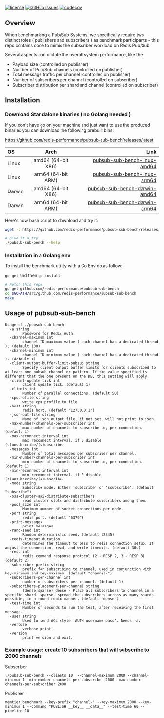 
[![license](https://img.shields.io/github/license/redis-performance/pubsub-sub-bench.svg)](https://github.com/redis-performance/pubsub-sub-bench)
[![GitHub issues](https://img.shields.io/github/release/redis-performance/pubsub-sub-bench.svg)](https://github.com/redis-performance/pubsub-sub-bench/releases/latest)
[![codecov](https://codecov.io/github/redis-performance/pubsub-sub-bench/branch/main/graph/badge.svg?token=B6ISQSDK3Y)](https://codecov.io/github/redis-performance/pubsub-sub-bench)


## Overview

When benchmarking a Pub/Sub Systems, we specifically require two distinct roles ( publishers and subscribers ) as benchmark participants - this repo contains code to mimic the subscriber workload on Redis Pub/Sub.

Several aspects can dictate the overall system performance, like the:
- Payload size (controlled on publisher)
- Number of Pub/Sub channels (controlled on publisher)
- Total message traffic per channel (controlled on publisher)
- Number of subscribers per channel (controlled on subscriber)
- Subscriber distribution per shard and channel (controlled on subscriber)

## Installation

### Download Standalone binaries ( no Golang needed )

If you don't have go on your machine and just want to use the produced binaries you can download the following prebuilt bins:

https://github.com/redis-performance/pubsub-sub-bench/releases/latest

| OS | Arch | Link |
| :---         |     :---:      |          ---: |
| Linux   | amd64  (64-bit X86)     | [pubsub-sub-bench-linux-amd64](https://github.com/redis-performance/pubsub-sub-bench/releases/latest/download/pubsub-sub-bench-linux-amd64.tar.gz)    |
| Linux   | arm64 (64-bit ARM)     | [pubsub-sub-bench-linux-arm64](https://github.com/redis-performance/pubsub-sub-bench/releases/latest/download/pubsub-sub-bench-linux-arm64.tar.gz)    |
| Darwin   | amd64  (64-bit X86)     | [pubsub-sub-bench-darwin-amd64](https://github.com/redis-performance/pubsub-sub-bench/releases/latest/download/pubsub-sub-bench-darwin-amd64.tar.gz)    |
| Darwin   | arm64 (64-bit ARM)     | [pubsub-sub-bench-darwin-arm64](https://github.com/redis-performance/pubsub-sub-bench/releases/latest/download/pubsub-sub-bench-darwin-arm64.tar.gz)    |

Here's how bash script to download and try it:

```bash
wget -c https://github.com/redis-performance/pubsub-sub-bench/releases/latest/download/pubsub-sub-bench-$(uname -mrs | awk '{ print tolower($1) }')-$(dpkg --print-architecture).tar.gz -O - | tar -xz

# give it a try
./pubsub-sub-bench --help
```


### Installation in a Golang env

To install the benchmark utility with a Go Env do as follow:

`go get` and then `go install`:
```bash
# Fetch this repo
go get github.com/redis-performance/pubsub-sub-bench
cd $GOPATH/src/github.com/redis-performance/pubsub-sub-bench
make
```

## Usage of pubsub-sub-bench

```
Usage of ./pubsub-sub-bench:
  -a string
    	Password for Redis Auth.
  -channel-maximum int
    	channel ID maximum value ( each channel has a dedicated thread ). (default 100)
  -channel-minimum int
    	channel ID minimum value ( each channel has a dedicated thread ). (default 1)
  -client-output-buffer-limit-pubsub string
    	Specify client output buffer limits for clients subscribed to at least one pubsub channel or pattern. If the value specified is different that the one present on the DB, this setting will apply.
  -client-update-tick int
    	client update tick. (default 1)
  -clients int
    	Number of parallel connections. (default 50)
  -cpuprofile string
    	write cpu profile to file
  -host string
    	redis host. (default "127.0.0.1")
  -json-out-file string
    	Name of json output file, if not set, will not print to json.
  -max-number-channels-per-subscriber int
    	max number of channels to subscribe to, per connection. (default 1)
  -max-reconnect-interval int
    	max reconnect interval. if 0 disable (s)unsubscribe/(s)ubscribe.
  -messages int
    	Number of total messages per subscriber per channel.
  -min-number-channels-per-subscriber int
    	min number of channels to subscribe to, per connection. (default 1)
  -min-reconnect-interval int
    	min reconnect interval. if 0 disable (s)unsubscribe/(s)ubscribe.
  -mode string
    	Subscribe mode. Either 'subscribe' or 'ssubscribe'. (default "subscribe")
  -oss-cluster-api-distribute-subscribers
    	read cluster slots and distribute subscribers among them.
  -pool_size int
    	Maximum number of socket connections per node.
  -port string
    	redis port. (default "6379")
  -print-messages
    	print messages.
  -rand-seed int
    	Random deterministic seed. (default 12345)
  -redis-timeout duration
    	determines the timeout to pass to redis connection setup. It adjust the connection, read, and write timeouts. (default 30s)
  -resp int
    	redis command response protocol (2 - RESP 2, 3 - RESP 3) (default 2)
  -subscriber-prefix string
    	prefix for subscribing to channel, used in conjunction with key-minimum and key-maximum. (default "channel-")
  -subscribers-per-channel int
    	number of subscribers per channel. (default 1)
  -subscribers-placement-per-channel string
    	(dense,sparse) dense - Place all subscribers to channel in a specific shard. sparse- spread the subscribers across as many shards possible, in a round-robin manner. (default "dense")
  -test-time int
    	Number of seconds to run the test, after receiving the first message.
  -user string
    	Used to send ACL style 'AUTH username pass'. Needs -a.
  -verbose
    	verbose print.
  -version
    	print version and exit.
```

### Example usage: create 10 subscribers that will subscribe to 2000 channels

Subscriber

```
./pubsub-sub-bench --clients 10  --channel-maximum 2000 --channel-minimum 1 -min-number-channels-per-subscriber 2000 -max-number-channels-per-subscriber 2000
```

Publisher

```
memtier_benchmark --key-prefix "channel-" --key-maximum 2000 --key-minimum 1 --command "PUBLISH __key__ __data__" --test-time 60 --pipeline 10
```

